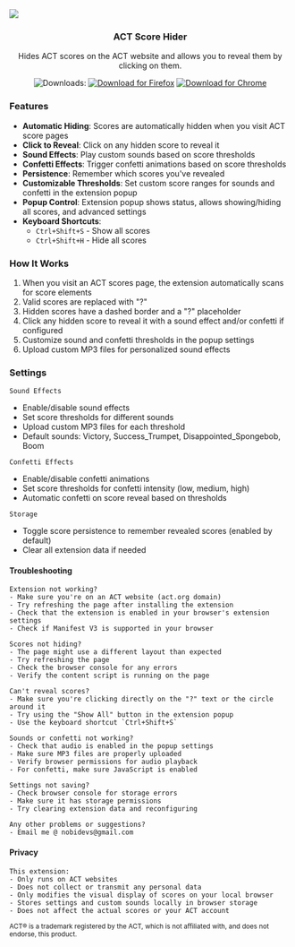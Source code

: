 <img src="https://github.com/user-attachments/assets/5c8f7b67-024e-4517-a17a-179767db3f2a">

<div align="center">

### ACT Score Hider

Hides ACT scores on the ACT website and allows you to reveal them by clicking on them.
<p>
    <img src="https://img.shields.io/badge/Downloads%3A-343434" alt="Downloads:">
    <a href="https://addons.mozilla.org/en-US/firefox/"><img src="https://img.shields.io/badge/Firefox-FF7139?logo=Firefox&logoColor=white" alt="Download for Firefox"></a>
    <a href="https://chromewebstore.google.com/"><img src="https://img.shields.io/badge/Chrome-4285F4?logo=GoogleChrome&logoColor=white" alt="Download for Chrome"></a>
</p>
</div>


### Features

- **Automatic Hiding**: Scores are automatically hidden when you visit ACT score pages
- **Click to Reveal**: Click on any hidden score to reveal it
- **Sound Effects**: Play custom sounds based on score thresholds
- **Confetti Effects**: Trigger confetti animations based on score thresholds
- **Persistence**: Remember which scores you've revealed
- **Customizable Thresholds**: Set custom score ranges for sounds and confetti in the extension popup
- **Popup Control**: Extension popup shows status, allows showing/hiding all scores, and advanced settings
- **Keyboard Shortcuts**:
  - `Ctrl+Shift+S` - Show all scores
  - `Ctrl+Shift+H` - Hide all scores


### How It Works

1. When you visit an ACT scores page, the extension automatically scans for score elements
2. Valid scores are replaced with "?"
3. Hidden scores have a dashed border and a "?" placeholder
4. Click any hidden score to reveal it with a sound effect and/or confetti if configured
5. Customize sound and confetti thresholds in the popup settings
6. Upload custom MP3 files for personalized sound effects


### Settings

```Sound Effects```
- Enable/disable sound effects
- Set score thresholds for different sounds
- Upload custom MP3 files for each threshold
- Default sounds: Victory, Success_Trumpet, Disappointed_Spongebob, Boom

```Confetti Effects```
- Enable/disable confetti animations
- Set score thresholds for confetti intensity (low, medium, high)
- Automatic confetti on score reveal based on thresholds

```Storage```
- Toggle score persistence to remember revealed scores (enabled by default)
- Clear all extension data if needed

#### Troubleshooting
```
Extension not working?
- Make sure you're on an ACT website (act.org domain)
- Try refreshing the page after installing the extension
- Check that the extension is enabled in your browser's extension settings
- Check if Manifest V3 is supported in your browser

Scores not hiding?
- The page might use a different layout than expected
- Try refreshing the page
- Check the browser console for any errors
- Verify the content script is running on the page

Can't reveal scores?
- Make sure you're clicking directly on the "?" text or the circle around it
- Try using the "Show All" button in the extension popup
- Use the keyboard shortcut `Ctrl+Shift+S`

Sounds or confetti not working?
- Check that audio is enabled in the popup settings
- Make sure MP3 files are properly uploaded
- Verify browser permissions for audio playback
- For confetti, make sure JavaScript is enabled

Settings not saving?
- Check browser console for storage errors
- Make sure it has storage permissions
- Try clearing extension data and reconfiguring

Any other problems or suggestions?
- Email me @ nobidevs@gmail.com
```
#### Privacy
```
This extension:
- Only runs on ACT websites
- Does not collect or transmit any personal data
- Only modifies the visual display of scores on your local browser
- Stores settings and custom sounds locally in browser storage
- Does not affect the actual scores or your ACT account
```
<sub>ACT® is a trademark registered by the ACT, which is not affiliated with, and does not endorse, this product.</sub>
